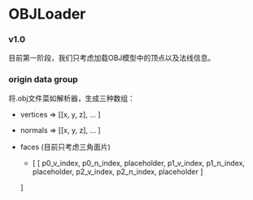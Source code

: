 OBJLoader
=========


### v1.0
目前第一阶段，我们只考虑加载OBJ模型中的顶点以及法线信息。


### origin data group
将.obj文件菜如解析器，生成三种数组：
- vertices => [[x, y, z], ... ]
- normals => [[x, y, z], ... ]
- faces (目前只考虑三角面片)
    - [
        [
            p0_v_index, p0_n_index, placeholder,
            p1_v_index, p1_n_index, placeholder,
            p2_v_index, p2_n_index, placeholder
        ]
            
    ]